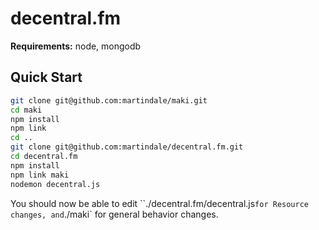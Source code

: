 decentral.fm
============

**Requirements:** node, mongodb

## Quick Start

```bash
git clone git@github.com:martindale/maki.git
cd maki
npm install
npm link
cd ..
git clone git@github.com:martindale/decentral.fm.git
cd decentral.fm
npm install
npm link maki
nodemon decentral.js
```

You should now be able to edit ``./decentral.fm/decentral.js` for Resource changes, and `./maki` for general behavior changes.
